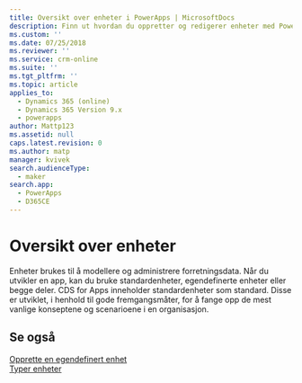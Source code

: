 ```yaml
---
title: Oversikt over enheter i PowerApps | MicrosoftDocs
description: Finn ut hvordan du oppretter og redigerer enheter med PowerApps-portalen
ms.custom: ''
ms.date: 07/25/2018
ms.reviewer: ''
ms.service: crm-online
ms.suite: ''
ms.tgt_pltfrm: ''
ms.topic: article
applies_to:
  - Dynamics 365 (online)
  - Dynamics 365 Version 9.x
  - powerapps
author: Mattp123
ms.assetid: null
caps.latest.revision: 0
ms.author: matp
manager: kvivek
search.audienceType:
  - maker
search.app:
  - PowerApps
  - D365CE
---
```


# <a name="entity-overview"></a>Oversikt over enheter

Enheter brukes til å modellere og administrere forretningsdata. Når du utvikler en app, kan du bruke standardenheter, egendefinerte enheter eller begge deler. CDS for Apps inneholder standardenheter som standard. Disse er utviklet, i henhold til gode fremgangsmåter, for å fange opp de mest vanlige konseptene og scenarioene i en organisasjon.

## <a name="see-also"></a>Se også
[Opprette en egendefinert enhet](data-platform-create-entity.md) <br/>
[Typer enheter](types-of-entities.md)

